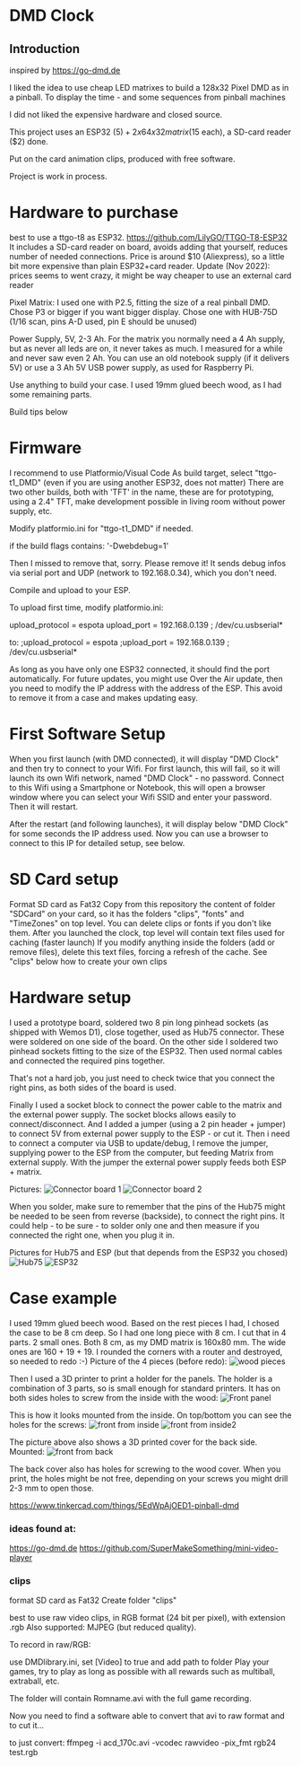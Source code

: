 # DMD Clock

## Introduction
inspired by https://go-dmd.de

I liked the idea to use cheap LED matrixes to build a 128x32 Pixel DMD as in a pinball.
To display the time - and some sequences from pinball machines

I did not liked the expensive hardware and closed source.

This project uses an ESP32 ($5) + 2 x 64x32 matrix ($15 each), a SD-card reader ($2) done.

Put on the card animation clips, produced with free software.

Project is work in process.


# Hardware to purchase
best to use a ttgo-t8 as ESP32.
https://github.com/LilyGO/TTGO-T8-ESP32
It includes a SD-card reader on board, avoids adding that yourself, reduces number of needed connections.
Price is around $10 (Aliexpress), so a little bit more expensive than plain ESP32+card reader.
Update (Nov 2022): prices seems to went crazy, it might be way cheaper to use an external card reader

Pixel Matrix: I used one with P2.5, fitting the size of a real pinball DMD.
Chose P3 or bigger if you want bigger display.
Chose one with HUB-75D (1/16 scan, pins A-D used, pin E should be unused)

Power Supply, 5V, 2-3 Ah.
For the matrix you normally need a 4 Ah supply, but as never all leds are on, it never takes as much.
I measured for a while and never saw even 2 Ah.
You can use an old notebook supply (if it delivers 5V) or use a 3 Ah 5V USB power supply, as used for Raspberry Pi.

Use anything to build your case. I used 19mm glued beech wood, as I had some remaining parts.

Build tips below

# Firmware
I recommend to use Platformio/Visual Code
As build target, select "ttgo-t1_DMD" (even if you are using another ESP32, does not matter)
There are two other builds, both with 'TFT' in the name, these are for prototyping, using a 2.4" TFT, make development possible in living room without power supply, etc.

Modify platformio.ini for "ttgo-t1_DMD" if needed.

if the build flags contains:
    '-Dwebdebug=1'  
    
Then I missed to remove that, sorry. Please remove it!
It sends debug infos via serial port and UDP (network to 192.168.0.34), which you don't need.

Compile and upload to your ESP.

To upload first time, modify platformio.ini:

upload_protocol = espota
upload_port = 192.168.0.139   ;   /dev/cu.usbserial*

to:
;upload_protocol = espota
;upload_port = 192.168.0.139   ;   /dev/cu.usbserial*

As long as you have only one ESP32 connected, it should find the port automatically.
For future updates, you might use Over the Air update, then you need to modify the IP address with the address of the ESP.
This avoid to remove it from a case and makes updating easy.

# First Software Setup
When you first launch (with DMD connected), it will display "DMD Clock" and then try to connect to your Wifi.
For first launch, this will fail, so it will launch its own Wifi network,  named "DMD Clock" - no password.
Connect to this Wifi using a Smartphone or Notebook, this will open a browser window where you can select your Wifi SSID and enter your password. Then it will restart.

After the restart (and following launches), it will display below "DMD Clock" for some seconds the IP address used.
Now you can use a browser to connect to this IP for detailed setup, see below.

# SD Card setup
Format SD card as Fat32
Copy from this repository the content of folder "SDCard" on your card, so it has the folders "clips", "fonts" and "TimeZones" on top level.
You can delete clips or fonts if you don't like them.
After you launched the clock, top level will contain text files used for caching (faster launch)
If you modify anything inside the folders (add or remove files), delete this text files, forcing a refresh of the cache.
See "clips" below how to create your own clips

# Hardware setup
I used a prototype board, soldered two 8 pin long pinhead sockets (as shipped with Wemos D1), close together, used as Hub75 connector.
These were soldered on one side of the board.
On the other side I soldered two pinhead sockets fitting to the size of the ESP32.
Then used normal cables and connected the required pins together.

That's not a hard job, you just need to check twice that you connect the right pins, as both sides of the board is used.

Finally I used a socket block to connect the power cable to the matrix and the external power supply. The socket blocks allows easily to connect/disconnect.
And I added a jumper (using a 2 pin header + jumper) to connect 5V from external power supply to the ESP - or cut it.
Then i need to connect a computer via USB to update/debug, I remove the jumper, supplying power to the ESP from the computer, but feeding Matrix from external supply.
With the jumper the external power supply feeds both ESP + matrix.

Pictures:
![Connector board 1](/documentation/IMG_3103.jpeg)
![Connector board 2](/documentation/IMG_3104.jpeg)

When you solder, make sure to remember that the pins of the Hub75 might be needed to be seen from reverse (backside), to connect the right pins.
It could help - to be sure - to solder only one and then measure if you connected the right one, when you plug it in.

Pictures for Hub75 and ESP (but that depends from the ESP32 you chosed)
![Hub75](/documentation/Hub75E.jpg)
![ESP32](/documentation/T81.jpg)

# Case example
I used 19mm glued beech wood.
Based on the rest pieces I had, I chosed the case to be 8 cm deep.
So I had one long piece with 8 cm.
I cut that in 4 parts. 2 small ones. Both 8 cm, as my DMD matrix is 160x80 mm.
The wide ones are 160 + 19 + 19.
I rounded the corners with a router and destroyed, so needed to redo :-)
Picture of the 4 pieces (before redo):
![wood pieces](/documentation/IMG_3099.jpeg)

Then I used a 3D printer to print a holder for the panels. 
The holder is a combination of 3 parts, so is small enough for standard printers.
It has on both sides holes to screw from the inside with the wood:
![Front panel](/documentation/IMG_3098.jpeg)

This is how it looks mounted from the inside. On top/bottom you can see the holes for the screws:
![front from inside](/documentation/IMG_3102.jpeg)
![front from inside2](/documentation/IMG_3106.jpeg)

The picture above also shows a 3D printed cover for the back side.
Mounted:
![front from back](/documentation/IMG_3102.jpeg)

The back cover also has holes for screwing to the wood cover. When you print, the holes might be not free, depending on your screws you might drill 2-3 mm to open those.

https://www.tinkercad.com/things/5EdWpAjOED1-pinball-dmd

### ideas found at:
https://go-dmd.de
https://github.com/SuperMakeSomething/mini-video-player


### clips
format SD card as Fat32
Create folder "clips"

best to use raw video clips, in RGB format (24 bit per pixel), with extension .rgb
Also supported: MJPEG (but reduced quality).

To record in raw/RGB:

use DMDlibrary.ini, set [Video] to true and add path to folder
Play your games, try to play as long as possible with all rewards such as multiball, extraball, etc.

The folder will contain Romname.avi with the full game recording.

Now you need to find a software able to convert that avi to raw format and to cut it...

to just convert:
ffmpeg -i acd_170c.avi -vcodec rawvideo -pix_fmt rgb24 test.rgb


